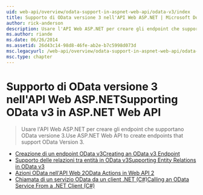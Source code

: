 ```yaml
---
uid: web-api/overview/odata-support-in-aspnet-web-api/odata-v3/index
title: Supporto di OData versione 3 nell'API Web ASP.NET | Microsoft Docs
author: rick-anderson
description: Usare l'API Web ASP.NET per creare gli endpoint che supportano OData versione 3.
ms.author: riande
ms.date: 06/26/2014
ms.assetid: 26d43c14-98d8-46fe-ab2e-b7c5998d073d
msc.legacyurl: /web-api/overview/odata-support-in-aspnet-web-api/odata-v3
msc.type: chapter
---
```

<a name="supporting-odata-v3-in-aspnet-web-api"></a><span data-ttu-id="9370a-103">Supporto di OData versione 3 nell'API Web ASP.NET</span><span class="sxs-lookup"><span data-stu-id="9370a-103">Supporting OData v3 in ASP.NET Web API</span></span>
====================
> <span data-ttu-id="9370a-104">Usare l'API Web ASP.NET per creare gli endpoint che supportano OData versione 3.</span><span class="sxs-lookup"><span data-stu-id="9370a-104">Use ASP.NET Web API to create endpoints that support OData Version 3.</span></span>


- [<span data-ttu-id="9370a-105">Creazione di un endpoint OData v3</span><span class="sxs-lookup"><span data-stu-id="9370a-105">Creating an OData v3 Endpoint</span></span>](creating-an-odata-endpoint.md)
- [<span data-ttu-id="9370a-106">Supporto delle relazioni tra entità in OData v3</span><span class="sxs-lookup"><span data-stu-id="9370a-106">Supporting Entity Relations in OData v3</span></span>](working-with-entity-relations.md)
- [<span data-ttu-id="9370a-107">Azioni OData nell'API Web 2</span><span class="sxs-lookup"><span data-stu-id="9370a-107">OData Actions in Web API 2</span></span>](odata-actions.md)
- [<span data-ttu-id="9370a-108">Chiamata di un servizio OData da un client .NET (C#)</span><span class="sxs-lookup"><span data-stu-id="9370a-108">Calling an OData Service From a .NET Client (C#)</span></span>](calling-an-odata-service-from-a-net-client.md)
